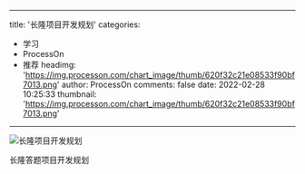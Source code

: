 
---
title: '长隆项目开发规划'
categories: 
 - 学习
 - ProcessOn
 - 推荐
headimg: 'https://img.processon.com/chart_image/thumb/620f32c21e08533f90bf7013.png'
author: ProcessOn
comments: false
date: 2022-02-28 10:25:33
thumbnail: 'https://img.processon.com/chart_image/thumb/620f32c21e08533f90bf7013.png'
---

<div>   
<img class="thumb" alt="长隆项目开发规划" src="https://img.processon.com/chart_image/thumb/620f32c21e08533f90bf7013.png" referrerpolicy="no-referrer">
<p>长隆答题项目开发规划</p>  
</div>
            